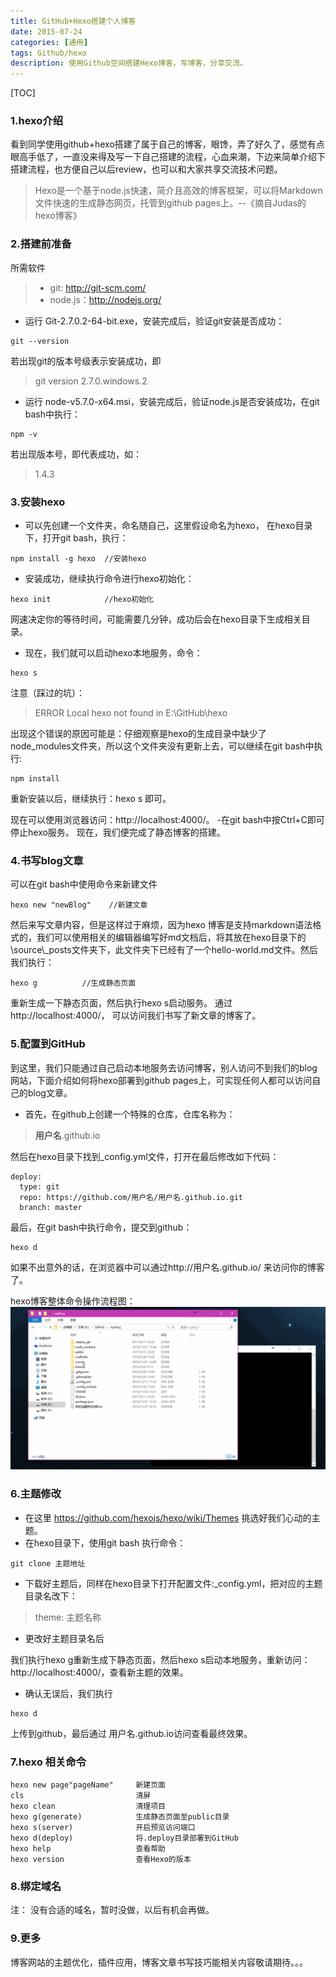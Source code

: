 ```yaml
---
title: GitHub+Hexo搭建个人博客
date: 2015-07-24
categories: [通用]
tags: Github/hexo
description: 使用Github空间搭建Hexo博客，写博客，分享交流。
---
```


<!--more-->

[TOC]

### 1.hexo介绍
看到同学使用github+hexo搭建了属于自己的博客，眼馋，弄了好久了，感觉有点眼高手低了，一直没来得及写一下自己搭建的流程，心血来潮，下边来简单介绍下搭建流程，也方便自己以后review，也可以和大家共享交流技术问题。
>Hexo是一个基于node.js快速，简介且高效的博客框架，可以将Markdown文件快速的生成静态网页，托管到github pages上。--《摘自Judas的hexo博客》

### 2.搭建前准备
所需软件
> - git: http://git-scm.com/
> - node.js：http://nodejs.org/

- 运行 Git-2.7.0.2-64-bit.exe，安装完成后，验证git安装是否成功：
```
git --version
```
若出现git的版本号级表示安装成功，即
> git version 2.7.0.windows.2

- 运行 node-v5.7.0-x64.msi，安装完成后，验证node.js是否安装成功，在git bash中执行：
```
npm -v
```
若出现版本号，即代表成功，如：
> 1.4.3

### 3.安装hexo
- 可以先创建一个文件夹，命名随自己，这里假设命名为hexo，
在hexo目录下，打开git bash，执行：
```
npm install -g hexo  //安装hexo
```
- 安装成功，继续执行命令进行hexo初始化：
```
hexo init            //hexo初始化
```
网速决定你的等待时间，可能需要几分钟，成功后会在hexo目录下生成相关目录。
 - 现在，我们就可以启动hexo本地服务，命令：
 ```
 hexo s
 ```
 注意（踩过的坑）：
 > ERROR Local hexo not found in E:\GitHub\hexo
 
 出现这个错误的原因可能是：仔细观察是hexo的生成目录中缺少了node_modules文件夹，所以这个文件夹没有更新上去，可以继续在git bash中执行:
 ```
 npm install
 ```
 重新安装以后，继续执行：hexo s  即可。
 
 现在可以使用浏览器访问：http://localhost:4000/。
 -在git bash中按Ctrl+C即可停止hexo服务。
 现在，我们便完成了静态博客的搭建。
 
 ### 4.书写blog文章
 可以在git bash中使用命令来新建文件

    hexo new "newBlog"    //新建文章
    
然后来写文章内容，但是这样过于麻烦，因为hexo 博客是支持markdown语法格式的，我们可以使用相关的编辑器编写好md文档后，将其放在hexo目录下的\source\\_posts文件夹下，此文件夹下已经有了一个hello-world.md文件。然后我们执行：
```
hexo g          //生成静态页面
```
重新生成一下静态页面，然后执行hexo s启动服务。
通过http://localhost:4000/，  可以访问我们书写了新文章的博客了。

### 5.配置到GitHub
到这里，我们只能通过自己启动本地服务去访问博客，别人访问不到我们的blog网站，下面介绍如何将hexo部署到github pages上，可实现任何人都可以访问自己的blog文章。

- 首先，在github上创建一个特殊的仓库，仓库名称为：

> **用户名**.github.io

然后在hexo目录下找到_config.yml文件，打开在最后修改如下代码：
```
deploy:
  type: git
  repo: https://github.com/用户名/用户名.github.io.git
  branch: master
```
 
 最后，在git bash中执行命令，提交到github：

    hexo d

如果不出意外的话，在浏览器中可以通过http://用户名.github.io/  来访问你的博客了。

hexo博客整体命令操作流程图：
![hexoBlogProces](https://raw.githubusercontent.com/williamHappy/FileRepo/master/hexo/20161124/HexoBlog/img/hexoBlogProces.gif)

### 6.主题修改
- 在这里 https://github.com/hexojs/hexo/wiki/Themes  挑选好我们心动的主题。
- 在hexo目录下，使用git bash 执行命令：
```
git clone 主题地址
```
- 下载好主题后，同样在hexo目录下打开配置文件:_config.yml，把对应的主题目录名改下：

> theme: 主题名称

- 更改好主题目录名后

我们执行hexo g重新生成下静态页面，然后hexo s启动本地服务，重新访问：http://localhost:4000/，查看新主题的效果。

- 确认无误后，我们执行
```
hexo d
```
上传到github，最后通过 用户名.github.io访问查看最终效果。

### 7.hexo 相关命令

    hexo new page"pageName"     新建页面
    cls                         清屏
    hexo clean                  清理项目
    hexo g(generate)            生成静态页面至public目录
    hexo s(server)              开启预览访问端口
    hexo d(deploy)              将.deploy目录部署到GitHub
    hexo help                   查看帮助
    hexo version                查看Hexo的版本
    
    
### 8.绑定域名
注： 没有合适的域名，暂时没做，以后有机会再做。

### 9.更多
博客网站的主题优化，插件应用，博客文章书写技巧能相关内容敬请期待。。。
